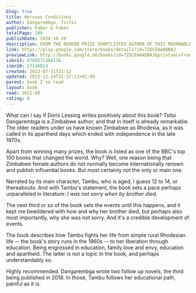 ```yaml
---  
blog: true  
title: Nervous Conditions  
author: Dangarembga, Tsitsi  
publisher: Faber & Faber  
totalPage: 289  
publishDate: 2020-10-19  
description: FROM THE BOOKER PRIZE SHORTLISTED AUTHOR OF THIS MOURNABLE BODY, ONE OF THE BBC'S 100 WOMEN FOR 2020 ' UNFORGETTABLE' Alice Walker 'THIS IS THE BOOK WE'VE BEEN WAITING FOR' Doris Lessing 'A UNIQUE AND VALUABLE BOOK.' Booklist 'AN ABSORBING PAGE-TURNER' Bloomsbury Review 'A MASTERPIECE' Madeleine Thien 'ARRESTING' Kwame Anthony Appiah Two decades before Zimbabwe would win independence and ended white minority rule, thirteen-year-old Tambudzai Sigauke embarks on her education. On her shoulders rest the economic hopes of her parents, siblings, and extended family, and within her burns the desire for independence. A timeless coming-of-age tale, and a powerful exploration of cultural imperialism, Nervous Conditions charts Tambu's journey to personhood in a fledgling nation. 'With its searing observations, devastating exploration of the state of "not being", wicked humour and astonishing immersion into the mind of a young woman growing up and growing old before her time, the novel is a masterpiece.' Madelein Thien  
link: https://play.google.com/store/books/details?id=7Z8CEAAAQBAJ  
previewLink: http://books.google.de/books?id=7Z8CEAAAQBAJ&printsec=frontcover&dq=Tsitsi+Dangarembga,+Nervous+Conditions&hl=&as_pt=BOOKS&cd=2&source=gbs_api  
isbn13: 9780571368136  
isbn10: 57136813  
created: 2023-07-31T21:12  
updated: 2023-12-24T21:37:13+01:00  
parent: book I've read  
layout: book  
read: 2021-09  
rating: 9  
---  
```

  
What can I say if Doris Lessing writes positively about this book?  Tsitsi Dangarembga is a Zimbabwe author, and that in itself is already remarkable.  The older readers under us have known Zimbabwe as Rhodesia, as it was called in its apartheid days which ended with independence in the late 1970s.  
  
Apart from winning many prizes, the book is listed as one of the BBC's top 100 books that changed the world. Why? Well, one reason being that Zimbabwe female authors do not normally become internationally renown and publish influential books.  But most certainly not the only or main one.  
  
Narrated by its main character, Tambu, who is aged, I guess 12 to 14, or thereabouts.  And with Tambu's statement, the book sets a pace perhaps unparalleled in literature: _I was not sorry when by brother died._  
  
The next third or so of the book sets the events until this happens, and it kept me bewildered with how and why her brother died, but perhaps also most importantly, why she was not sorry. And it's a credible development of events.    
  
The book describes how Tambu fights her life from simple rural Rhodesian life -- the book's story runs in the 1960s -- to her liberation through education. Being engrossed in education, family love and envy, education and apartheid. The latter is not a topic in the book, and perhaps understandably so.    
  
Highly recommended. Dangarembga wrote two follow up novels, the third being published in 2018.   In those, Tambu follows her educational path, painful as it is.